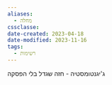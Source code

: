```yaml
---
aliases:
  - מחלה
cssclasse: 
date-created: 2023-04-18
date-modified: 2023-11-16
tags:
  - רשימות
---
```


ג'יגנטומסטיה - חזה שגדל בלי הפסקה
